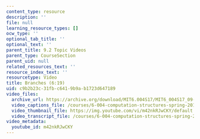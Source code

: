 ```yaml
---
content_type: resource
description: ''
file: null
learning_resource_types: []
ocw_type: ''
optional_tab_title: ''
optional_text: ''
parent_title: 9.2 Topic Videos
parent_type: CourseSection
parent_uid: null
related_resources_text: ''
resource_index_text: ''
resourcetype: Video
title: Branches (6:19)
uid: c9b2b23c-31fb-c641-9b9a-b1723d647189
video_files:
  archive_url: https://archive.org/download/MIT6.004S17/MIT6_004S17_09-02-08_300k.mp4
  video_captions_file: /courses/6-004-computation-structures-spring-2017/cea0156a16635264ae1a4eea07959b42_m42nkRJwCKY.vtt
  video_thumbnail_file: https://img.youtube.com/vi/m42nkRJwCKY/default.jpg
  video_transcript_file: /courses/6-004-computation-structures-spring-2017/603067f17a5641a8fa4d666fd3b573c1_m42nkRJwCKY.pdf
video_metadata:
  youtube_id: m42nkRJwCKY
---
```

